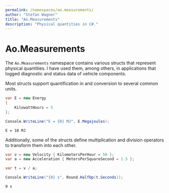 ```yaml
---
permalink: /namespaces/ao.measurements/
author: "Stefan Wagner"
title: "Ao.Measurements"
description: "Physical quantities in C#."
---
```


# Ao.Measurements

The `Ao.Measurements` namespace contains various structs that represent physical quantities. I have used them, among others, in applications that logged diagnostic and status data of vehicle components.

Most structs support quantification in and conversion to several common units.

```csharp
var E = new Energy 
{ 
    KilowattHours = 5
};

Console.WriteLine("E = {0} MJ", E.Megajoules);
```

```console
E = 18 MJ
```

Additionally, some of the structs define multiplication and division operators to transform them into each other.

```csharp
var v = new Velocity { KilometersPerHour = 50 };
var a = new Acceleration { MetersPerSquareSecond = 1.5 };

var t = v / a;

Console.WriteLine("{0} s", Round.HalfUp(t.Seconds));
```

```console
9 s
```